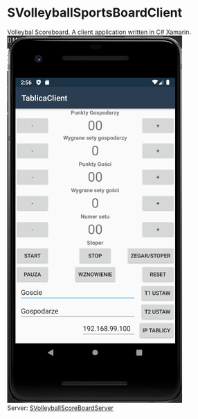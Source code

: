 # SVolleyballSportsBoardClient
Volleybal Scoreboard. A client application written in C# Xamarin.
<br>
<img src="appcl.png">
<br>
Server:
<a href="https://github.com/xselthor/SVolleyballSportsBoardServer">SVolleyballScoreBoardServer</a>
